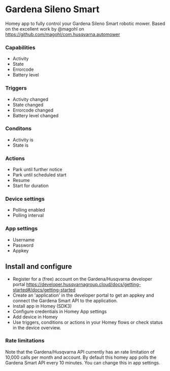# Gardena Sileno Smart

Homey app to fully control your Gardena Sileno Smart robotic mower.
Based on the excellent work by @magohl on https://github.com/magohl/com.husqvarna.automower

### Capabilities
* Activity
* State
* Errorcode
* Battery level

### Triggers
* Activity changed
* State changed
* Errorcode changed
* Battery level changed

### Conditons
* Activity is
* State is

### Actions
* Park until further notice
* Park until scheduled start
* Resume
* Start for duration

### Device settings
* Polling enabled
* Polling interval

### App settings
* Username
* Password
* Appkey

## Install and configure
* Register for a (free) account on the Gardena/Husqvarna developer portal https://developer.husqvarnagroup.cloud/docs/getting-started#/docs/getting-started
* Create an 'application' in the developer portal to get an appkey and connect the Gardena Smart API to the application.
* Install app in Homey (SDK3)
* Configure credentials in Homey App settings
* Add device in Homey
* Use triggers, conditions or actions in your Homey flows or check status in the device overview.

### Rate limitations
Note that the Gardena/Husqvarna API currently has an rate limitation of 10,000 calls per month and account. By default this homey app polls the Gardena Smart API every 10 minutes. You can change this in app settings.
